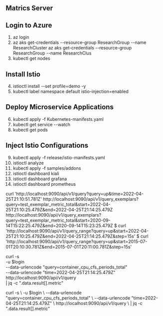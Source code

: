 ## Matrics Server

## Login to Azure

1. az login
2. az aks get-credentials --resource-group ResearchGroup --name ResearchCluster
   az aks get-credentials --resource-group ResearchGroup --name ResearchClus
3. kubectl get nodes

## Install Istio

4. istioctl install --set profile=demo -y
5. kubectl label namespace default istio-injection=enabled

## Deploy Microservice Applications

6. kubectl apply -f Kubernetes-manifests.yaml
7. kubectl get service --watch
8. kubectl get pods

## Inject Istio Configurations

9. kubectl apply -f release/istio-manifests.yaml
10. istioctl analyze
11. kubectl apply -f samples/addons
12. istioctl dashboard kiali
13. istioctl dashboard grafana
14. istioctl dashboard prometheus

curl 'http://localhost:9090/api/v1/query?query=up&time=2022-04-25T21:10:51.781Z'
http://localhost:9090/api/v1/query_exemplars?query=test_exemplar_metric_total&start=2022-04-25T21:10:25.479Z&end=2022-04-25T21:14:25.479Z
http://localhost:9090/api/v1/query_exemplars?query=test_exemplar_metric_total&start=2020-09-14T15:22:25.479Z&end=2020-09-14T15:23:25.479Z
$ curl 'http://localhost:9090/api/v1/query_range?query=up&start=2022-04-25T21:10:25.479Z&end=2022-04-25T21:14:25.479Z&step=15s'
$ curl 'http://localhost:9090/api/v1/query_range?query=up&start=2015-07-01T20:10:30.781Z&end=2015-07-01T20:11:00.781Z&step=15s'

curl -s \
 -u $login \
 --data-urlencode "query=container_cpu_cfs_periods_total" \
 --data-urlencode "time=2022-04-25T21:14:25.479Z" \
 http://localhost:9090/api/v1/query \
| jq -c ".data.result[].metric"

curl -s \ -u $login \ --data-urlencode "query=container_cpu_cfs_periods_total" \ --data-urlencode "time=2022-04-25T21:14:25.479Z" \ http://localhost:9090/api/v1/query \ | jq -c ".data.result[].metric"
